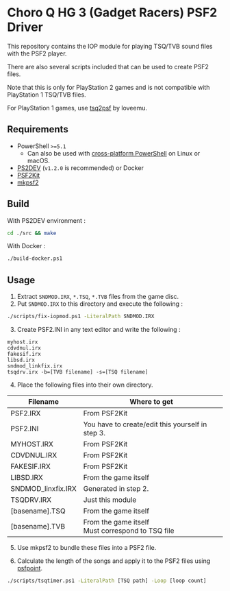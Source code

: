 # Choro Q HG 3 (Gadget Racers) PSF2 Driver

This repository contains the IOP module for playing TSQ/TVB sound files with the PSF2 player.

There are also several scripts included that can be used to create PSF2 files.

Note that this is only for PlayStation 2 games and is not compatible with PlayStation 1 TSQ/TVB files.

For PlayStation 1 games, use [tsq2psf](https://github.com/loveemu/tsq2psf) by loveemu.


## Requirements

* PowerShell `>=5.1`  
  * Can also be used with [cross-platform PowerShell](https://learn.microsoft.com/ja-jp/powershell/) on Linux or macOS.
* [PS2DEV](https://github.com/ps2dev/ps2dev) (`v1.2.0` is recommended) or Docker
* [PSF2Kit](https://web.archive.org/web/20060420042034/http://www.neillcorlett.com/psf/PSF2Kit.zip)
* [mkpsf2](https://www.zophar.net/utilities/converters/mkpsf2.html)


## Build

With PS2DEV environment :

```sh
cd ./src && make
```

With Docker :

```sh
./build-docker.ps1
```


## Usage

1.  Extract `SNDMOD.IRX`, `*.TSQ`, `*.TVB` files from the game disc.
2.  Put `SNDMOD.IRX` to this directory and execute the following :

```sh
./scripts/fix-iopmod.ps1 -LiteralPath SNDMOD.IRX
```

3. Create PSF2.INI in any text editor and write the following :

```
myhost.irx
cdvdnul.irx
fakesif.irx
libsd.irx
sndmod_linkfix.irx
tsqdrv.irx -b=[TVB filename] -s=[TSQ filename]
```

4. Place the following files into their own directory. 

| Filename            | Where to get                                        |
| ---                 | ---                                                 |
| PSF2.IRX            | From PSF2Kit                                        |
| PSF2.INI            | You have to create/edit this yourself in step 3.    |
| MYHOST.IRX          | From PSF2Kit                                        |
| CDVDNUL.IRX         | From PSF2Kit                                        |
| FAKESIF.IRX         | From PSF2Kit                                        |
| LIBSD.IRX           | From the game itself                                |
| SNDMOD_linxfix.IRX  | Generated in step 2.                                |
| TSQDRV.IRX          | Just this module                                    |
| \[basename\].TSQ    | From the game itself                                |
| \[basename\].TVB    | From the game itself<br>Must correspond to TSQ file |

5. Use mkpsf2 to bundle these files into a PSF2 file.

6. Calculate the length of the songs and apply it to the PSF2 files using [psfpoint](https://github.com/loveemu/psfpoint).

```sh
./scripts/tsqtimer.ps1 -LiteralPath [TSQ path] -Loop [loop count]
```

